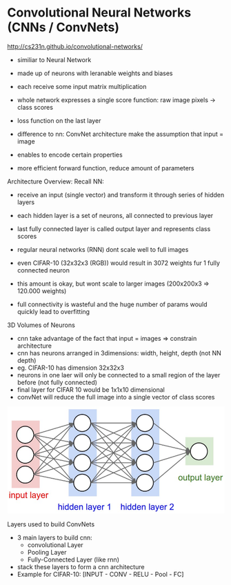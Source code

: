 # Convolutional Neural Networks (CNNs / ConvNets)
http://cs231n.github.io/convolutional-networks/


- similiar to Neural Network
- made up of neurons with leranable weights and biases
- each receive some input matrix multiplication
- whole network expresses a single score function: raw image pixels -> class scores 
- loss function on the last layer 

- difference to nn: ConvNet architecture make the assumption that input = image
- enables to encode certain properties
- more efficient forward function, reduce amount of parameters

Architecture Overview:
Recall NN:
- receive an input (single vector) and transform it through series of hidden layers
- each hidden layer is a set of neurons, all connected to previous layer
- last fully connected layer is called output layer and represents class scores

- regular neural networks (RNN) dont scale well to full images
- even CIFAR-10 (32x32x3 (RGB)) would result in 3072 weights fur 1 fully connected neuron
- this amount is okay, but wont scale to larger images (200x200x3 => 120.000 weights)
- full connectivity is wasteful and the huge number of params would quickly lead to overfitting

3D Volumes of Neurons
- cnn take advantage of the fact that input = images => constrain architecture
- cnn has neurons arranged in 3dimensions: width, height, depth (not NN depth)
- eg. CIFAR-10 has dimension 32x32x3
- neurons in one laer will only be connected to a small region of the layer before (not fully connected)
- final layer for CIFAR 10 would be 1x1x10 dimensional 
- convNet will reduce the full image into a single vector of class scores

![visual](./cnn_neural_net.jpeg)

Layers used to build ConvNets
- 3 main layers to build cnn: 
    - convolutional Layer
    - Pooling Layer
    - Fully-Connected Layer (like rnn)
- stack these layers to form a cnn architecture
- Example for CIFAR-10: [INPUT - CONV - RELU - Pool - FC]